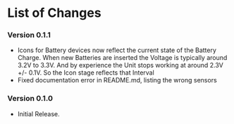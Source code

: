 # List of Changes

### Version 0.1.1
* Icons for Battery devices now reflect the current state of the Battery Charge. When new Batteries are inserted the Voltage is typically around 3.2V to 3.3V. And by experience the Unit stops working at around 2.3V +/- 0.1V. So the Icon stage reflects that Interval
* Fixed documentation error in README.md, listing the wrong sensors

### Version 0.1.0
* Initial Release.
